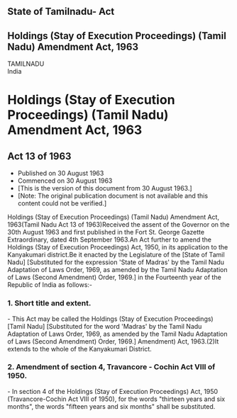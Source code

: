 ## State of Tamilnadu- Act

## Holdings (Stay of Execution Proceedings) (Tamil Nadu) Amendment Act, 1963

TAMILNADU  
India

# Holdings (Stay of Execution Proceedings) (Tamil Nadu) Amendment Act, 1963

## Act 13 of 1963

  * Published on 30 August 1963 
  * Commenced on 30 August 1963 
  * [This is the version of this document from 30 August 1963.] 
  * [Note: The original publication document is not available and this content could not be verified.] 

Holdings (Stay of Execution Proceedings) (Tamil Nadu) Amendment Act,
1963(Tamil Nadu Act 13 of 1963)Received the assent of the Governor on the 30th
August 1963 and first published in the Fort St. George Gazette Extraordinary,
dated 4th September 1963.An Act further to amend the Holdings (Stay of
Execution Proceedings) Act, 1950, in its application to the Kanyakumari
district.Be it enacted by the Legislature of the [State of Tamil Nadu]
[Substituted for the expression 'State of Madras' by the Tamil Nadu Adaptation
of Laws Order, 1969, as amended by the Tamil Nadu Adaptation of Laws (Second
Amendment) Order, 1969.] in the Fourteenth year of the Republic of India as
follows:-

### 1. Short title and extent.

\- This Act may be called the Holdings (Stay of Execution Proceedings) [Tamil
Nadu] [Substituted for the word 'Madras' by the Tamil Nadu Adaptation of Laws
Order, 1969, as amended by the Tamil Nadu Adaptation of Laws (Second
Amendment) Order, 1969.] Amendment) Act, 1963.(2)It extends to the whole of
the Kanyakumari District.

### 2. Amendment of section 4, Travancore - Cochin Act VIII of 1950.

\- In section 4 of the Holdings (Stay of Execution Proceedings) Act, 1950
(Travancore-Cochin Act VIII of 1950), for the words "thirteen years and six
months", the words "fifteen years and six months" shall be substituted.

